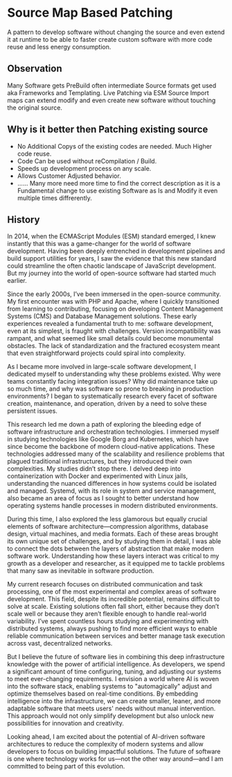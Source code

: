 # Source Map Based Patching 
A pattern to develop software without changing the source and even extend it at runtime to be able to faster create custom software with more code reuse and less energy consumption.

## Observation
Many Software gets PreBuild often intermediate Source formats get used aka Frameworks and Templating. Live Patching via ESM Source Import maps can extend modify and even create new software without touching the original source.

## Why is it better then Patching existing source
- No Additional Copys of the existing codes are needed. Much Higher code reuse.
- Code Can be used without reCompilation / Build.
- Speeds up development process on any scale.
- Allows Customer Adjusted behavior.
- ...... Many more need more time to find the correct description as it is a Fundamental change to use existing Software as Is and Modify it even multiple times diffrerently.


## History
In 2014, when the ECMAScript Modules (ESM) standard emerged, I knew instantly that this was a game-changer for the world of software development. Having been deeply entrenched in development pipelines and build support utilities for years, I saw the evidence that this new standard could streamline the often chaotic landscape of JavaScript development. But my journey into the world of open-source software had started much earlier.

Since the early 2000s, I’ve been immersed in the open-source community. My first encounter was with PHP and Apache, where I quickly transitioned from learning to contributing, focusing on developing Content Management Systems (CMS) and Database Management solutions. These early experiences revealed a fundamental truth to me: software development, even at its simplest, is fraught with challenges. Version incompatibility was rampant, and what seemed like small details could become monumental obstacles. The lack of standardization and the fractured ecosystem meant that even straightforward projects could spiral into complexity.

As I became more involved in large-scale software development, I dedicated myself to understanding why these problems existed. Why were teams constantly facing integration issues? Why did maintenance take up so much time, and why was software so prone to breaking in production environments? I began to systematically research every facet of software creation, maintenance, and operation, driven by a need to solve these persistent issues.

This research led me down a path of exploring the bleeding edge of software infrastructure and orchestration technologies. I immersed myself in studying technologies like Google Borg and Kubernetes, which have since become the backbone of modern cloud-native applications. These technologies addressed many of the scalability and resilience problems that plagued traditional infrastructures, but they introduced their own complexities. My studies didn’t stop there. I delved deep into containerization with Docker and experimented with Linux jails, understanding the nuanced differences in how systems could be isolated and managed. Systemd, with its role in system and service management, also became an area of focus as I sought to better understand how operating systems handle processes in modern distributed environments.

During this time, I also explored the less glamorous but equally crucial elements of software architecture—compression algorithms, database design, virtual machines, and media formats. Each of these areas brought its own unique set of challenges, and by studying them in detail, I was able to connect the dots between the layers of abstraction that make modern software work. Understanding how these layers interact was critical to my growth as a developer and researcher, as it equipped me to tackle problems that many saw as inevitable in software production.

My current research focuses on distributed communication and task processing, one of the most experimental and complex areas of software development. This field, despite its incredible potential, remains difficult to solve at scale. Existing solutions often fall short, either because they don’t scale well or because they aren’t flexible enough to handle real-world variability. I’ve spent countless hours studying and experimenting with distributed systems, always pushing to find more efficient ways to enable reliable communication between services and better manage task execution across vast, decentralized networks.

But I believe the future of software lies in combining this deep infrastructure knowledge with the power of artificial intelligence. As developers, we spend a significant amount of time configuring, tuning, and adjusting our systems to meet ever-changing requirements. I envision a world where AI is woven into the software stack, enabling systems to "automagically" adjust and optimize themselves based on real-time conditions. By embedding intelligence into the infrastructure, we can create smaller, leaner, and more adaptable software that meets users' needs without manual intervention. This approach would not only simplify development but also unlock new possibilities for innovation and creativity.

Looking ahead, I am excited about the potential of AI-driven software architectures to reduce the complexity of modern systems and allow developers to focus on building impactful solutions. The future of software is one where technology works for us—not the other way around—and I am committed to being part of this evolution.
